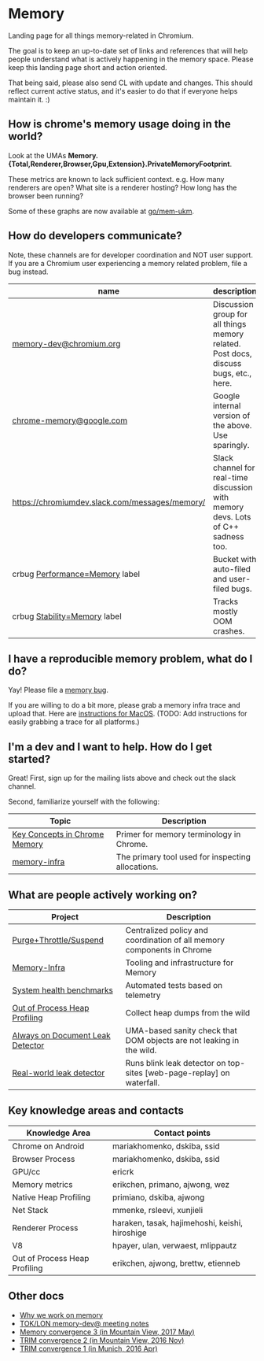 # Memory

Landing page for all things memory-related in Chromium.

The goal is to keep an up-to-date set of links and references that will
help people understand what is actively happening in the memory space. Please keep
this landing page short and action oriented.

That being said, please also send CL with update and changes. This should
reflect current active status, and it's easier to do that if everyone helps
maintain it. :)

## How is chrome's memory usage doing in the world?

Look at the UMAs **Memory.{Total,Renderer,Browser,Gpu,Extension}.PrivateMemoryFootprint**.

These metrics are known to lack sufficient context. e.g. How many renderers are open? What site is a renderer hosting? How long has the browser been running?

Some of these graphs are now available at [go/mem-ukm](http://go/mem-ukm).


## How do developers communicate?

Note, these channels are for developer coordination and NOT user support. If
you are a Chromium user experiencing a memory related problem, file a bug
instead.

| name | description |
|------|-------------|
| [memory-dev@chromium.org]() | Discussion group for all things memory related. Post docs, discuss bugs, etc., here. |
| chrome-memory@google.com | Google internal version of the above. Use sparingly. |
| https://chromiumdev.slack.com/messages/memory/ | Slack channel for real-time discussion with memory devs. Lots of C++ sadness too. |
| crbug [Performance=Memory](https://bugs.chromium.org/p/chromium/issues/list?can=2&q=Performance%3DMemory) label | Bucket with auto-filed and user-filed bugs. |
| crbug [Stability=Memory](https://bugs.chromium.org/p/chromium/issues/list?can=2&q=Stability%3DMemory) label | Tracks mostly OOM crashes. |


## I have a reproducible memory problem, what do I do?

Yay! Please file a [memory
bug](https://bugs.chromium.org/p/chromium/issues/entry?template=Memory%20usage).

If you are willing to do a bit more, please grab a memory infra trace and upload
that. Here are [instructions for MacOS](https://docs.google.com/document/d/15mBOu_uZbgP5bpdHZJXEnF9csSRq7phUWXnZcteVr0o/edit).
(TODO: Add instructions for easily grabbing a trace for all platforms.)


## I'm a dev and I want to help. How do I get started?

Great! First, sign up for the mailing lists above and check out the slack channel.

Second, familiarize yourself with the following:

| Topic | Description |
|-------|-------------|
| [Key Concepts in Chrome Memory](/docs/memory/key_concepts.md) | Primer for memory terminology in Chrome. |
| [memory-infra](/docs/memory-infra/README.md) | The primary tool used for inspecting allocations. |


## What are people actively working on?
| Project | Description |
|---------|-------------|
|  [Purge+Throttle/Suspend](https://docs.google.com/document/d/1EgLimgxWK5DGhptnNVbEGSvVn6Q609ZJaBkLjEPRJvI/edit) | Centralized policy and coordination of all memory components in Chrome |
| [Memory-Infra](/docs/memory-infra/README.md) | Tooling and infrastructure for Memory |
| [System health benchmarks](https://docs.google.com/document/d/1pEeCnkbtrbsK3uuPA-ftbg4kzM4Bk7a2A9rhRYklmF8/edit?usp=sharing) | Automated tests based on telemetry |
| [Out of Process Heap Profiling](https://docs.google.com/document/d/1zKNGByeouYz9E719J8dmKNepLLanCNUq310gbzjiHOg/edit#heading=h.aabxwucn5hhp) | Collect heap dumps from the wild |
| [Always on Document Leak Detector](https://bugs.chromium.org/p/chromium/issues/detail?id=757374) | UMA-based sanity check that DOM objects are not leaking in the wild. |
| [Real-world leak detector](https://bugs.chromium.org/p/chromium/issues/detail?id=763280) | Runs blink leak detector on top-sites [web-page-replay] on waterfall.


## Key knowledge areas and contacts
| Knowledge Area | Contact points |
|----------------|----------------|
| Chrome on Android | mariakhomenko, dskiba, ssid |
| Browser Process | mariakhomenko, dskiba, ssid |
| GPU/cc | ericrk |
| Memory metrics | erikchen, primano, ajwong, wez |
| Native Heap Profiling | primiano, dskiba, ajwong |
| Net Stack | mmenke, rsleevi, xunjieli |
| Renderer Process | haraken, tasak, hajimehoshi, keishi, hiroshige |
| V8 | hpayer, ulan, verwaest, mlippautz |
| Out of Process Heap Profiling | erikchen, ajwong, brettw, etienneb


## Other docs
  * [Why we work on memory](https://docs.google.com/document/d/1jhERqimO-LtuplzQzbBv1vK7SVOh63AMf2irJI2LOqU/edit)
  * [TOK/LON memory-dev@ meeting notes](https://docs.google.com/document/d/1tCTw9lnjs85t8GFiiyae2hbu6lrz8kysFCgMCKUvcXo/edit)
  * [Memory convergence 3 (in Mountain View, 2017 May)](https://docs.google.com/document/d/1FBIqBGIa0DSaFsh-QjmVvoC82pGuOgiQDIhc8-vzXbQ/edit)
  * [TRIM convergence 2 (in Mountain View, 2016 Nov)](https://docs.google.com/document/d/17Kef7UxjR6VW_ehVbsc-DI0IU7TQk-2C56JSbzbPuhA/edit)
  * [TRIM convergence 1 (in Munich, 2016 Apr)](https://docs.google.com/document/d/1PGcM6iVBp0OYh3m8xGQhOgkQK0obQy8YWwoefP9NZCA/edit#)

